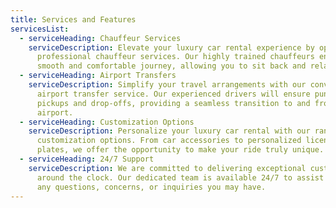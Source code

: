 ```yaml
---
title: Services and Features
servicesList:
  - serviceHeading: Chauffeur Services
    serviceDescription: Elevate your luxury car rental experience by opting for our
      professional chauffeur services. Our highly trained chauffeurs ensure a
      smooth and comfortable journey, allowing you to sit back and relax.
  - serviceHeading: Airport Transfers
    serviceDescription: Simplify your travel arrangements with our convenient
      airport transfer service. Our experienced drivers will ensure punctual
      pickups and drop-offs, providing a seamless transition to and from the
      airport.
  - serviceHeading: Customization Options
    serviceDescription: Personalize your luxury car rental with our range of
      customization options. From car accessories to personalized license
      plates, we offer the opportunity to make your ride truly unique.
  - serviceHeading: 24/7 Support
    serviceDescription: We are committed to delivering exceptional customer support
      around the clock. Our dedicated team is available 24/7 to assist you with
      any questions, concerns, or inquiries you may have.
---
```

